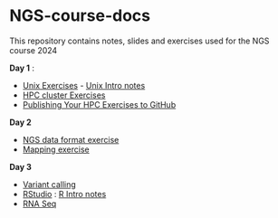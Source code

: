 # NGS-course-docs
This repository  contains notes, slides and exercises used for the NGS course 2024

**Day 1** :
- [Unix Exercises](unixExs) - [Unix Intro notes](Unix-Shell-intro)
- [HPC cluster Exercises](hpc-exs)
- [Publishing Your HPC Exercises to GitHub](publish.md)

**Day 2**
- [NGS data format exercise](dataFormat)
- [Mapping exercise](mapping) 

**Day 3** 
- [Variant calling](variantCalling)
- [RStudio](R-exs) : [R Intro notes](R-intro)
- [RNA Seq](RNA-seq)


